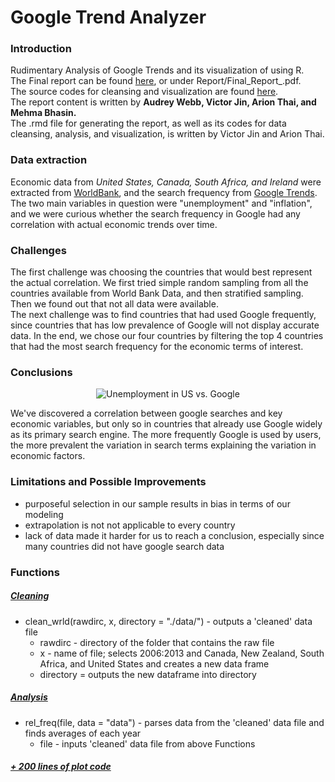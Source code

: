 # Google Trend Analyzer
### Introduction
Rudimentary Analysis of Google Trends and its visualization of using R.   
The Final report can be found [here](https://github.com/VictoryJin/Trend_Analyzer/blob/master/Report/Final_Report_.pdf), or under Report/Final_Report_.pdf.  
The source codes for cleansing and visualization are found [here](https://github.com/VictoryJin/Trend_Analyzer/blob/master/Code).  
The report content is written by **Audrey Webb, Victor Jin, Arion Thai, and Mehma Bhasin.**  
The .rmd file for generating the report, as well as its codes for data cleansing, analysis, and visualization, is written by Victor Jin and Arion Thai.  
### Data extraction
Economic data from *United States, Canada, South Africa, and Ireland* were extracted from [WorldBank](http://data.worldbank.org/), and the search frequency from [Google Trends](https://www.google.com/trends/).  
The two main variables in question were "unemployment" and "inflation", and we were curious whether the search frequency in Google had any correlation with actual economic trends over time.

### Challenges
The first challenge was choosing the countries that would best represent the actual correlation. We first tried simple random sampling from all the countries available from World Bank Data, and then stratified sampling. Then we found out that not all data were available.  
The next challenge was to find countries that had used Google frequently, since countries that has low prevalence of Google will not display accurate data. In the end, we chose our four countries by filtering the top 4 countries that had the most search frequency for the economic terms of interest.  

### Conclusions
<p align="center">
  <img src="https://github.com/VictoryJin/Trend_Analyzer/blob/master/Images/US%20Unemployment%20Comparison.png" alt="Unemployment in US vs. Google"/>
</p>
We've discovered a correlation between google searches and key economic variables, but only so in countries that already use Google widely as its primary search engine. The more frequently Google is used by users, the more prevalent the variation in search terms explaining the variation in economic factors.

### Limitations and Possible Improvements  
* purposeful selection in our sample results in bias in terms of our modeling  
* extrapolation is not not applicable to every country
* lack of data made it harder for us to reach a conclusion, especially since many countries did not have google search data

### Functions
##### [Cleaning](https://github.com/VictoryJin/Trend_Analyzer/tree/master/Code/Cleaning)
* clean_wrld(rawdirc, x, directory = "./data/") - outputs a 'cleaned' data file  
  - rawdirc - directory of the folder that contains the raw file  
  - x - name of file; selects 2006:2013 and Canada, New Zealand, South Africa, and United States and creates a new data frame
  - directory = outputs the new dataframe into directory

##### [Analysis](https://github.com/VictoryJin/Trend_Analyzer/tree/master/Code/Analysis)
* rel_freq(file, data = "data") - parses data from the 'cleaned' data file and finds averages of each year
  - file - inputs 'cleaned' data file from above Functions

##### [+ 200 lines of plot code](https://github.com/VictoryJin/Trend_Analyzer/tree/master/Code/Analysis)
